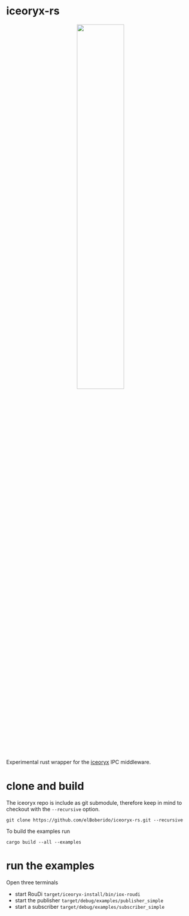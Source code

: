 # iceoryx-rs

<p align="center">
<img src="https://user-images.githubusercontent.com/8661268/114321508-64a6b000-9b1b-11eb-95ef-b84c91387cff.png" width="50%">
</p>

Experimental rust wrapper for the [iceoryx](https://github.com/eclipse-iceoryx/iceoryx) IPC middleware.

# clone and build

The iceoryx repo is include as git submodule, therefore keep in mind to checkout with the `--recursive` option.
```
git clone https://github.com/elBoberido/iceoryx-rs.git --recursive
```

To build the examples run
```
cargo build --all --examples
```

# run the examples
Open three terminals
- start RouDi `target/iceoryx-install/bin/iox-roudi`
- start the publisher `target/debug/examples/publisher_simple`
- start a subscriber `target/debug/examples/subscriber_simple`
